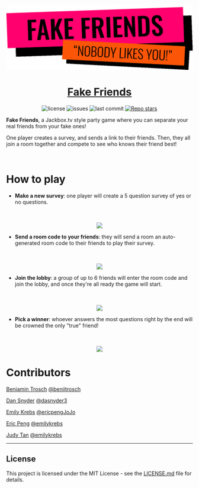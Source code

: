 <p align="center">
    <img width="750" src="./public/assets/logo.svg">
</p>

<h1 align="center">
<a href='https://fakefriends.gg/'>Fake Friends</a>
</h1>

<p align="center">
  <img alt="license" src="https://img.shields.io/github/license/benjitrosch/Fake-Friends?color=red">
  <img alt="issues" src="https://img.shields.io/github/issues-raw/benjitrosch/Fake-Friends?color=yellow">
  <img alt="last commit" src="https://img.shields.io/github/last-commit/benjitrosch/Fake-Friends?color=orange">
  <a href='https://github.com/benjitrosch/Fake-Friends/stargazers'><img alt="Repo stars" src="https://img.shields.io/github/stars/benjitrosch/Fake-Friends?logoColor=%2334495e&style=social"></a>
</p>

**Fake Friends**, a Jackbox.tv style party game where you can separate your real friends from your fake ones!

One player creates a survey, and sends a link to their friends. Then, they all join a room together and compete to see who knows their friend best!

<br>

# **How to play**

- **Make a new survey**: one player will create a 5 question survey of yes or no questions.
<br>
<p align="center"><image width=400 align="center" src="./public/assets/examplequestion.png"></p>

- **Send a room code to your friends**: they will send a room an auto-generated room code to their friends to play their survey.
<br>
<p align="center"><image width=400 align="center" src="./public/assets/roomcode.png"></p>

- **Join the lobby**: a group of up to 6 friends will enter the room code and join the lobby, and once they're all ready the game will start.
<br>
<p align="center"><image width=800 align="center" src="./public/assets/lobby.png"></p>

- **Pick a winner**: whoever answers the most questions right by the end will be crowned the only "true" friend!
<br>
<p align="center"><image width=400 align="center" src="./public/assets/winner.png"></p>

# **Contributors**

[Benjamin Trosch](https://www.linkedin.com/in/benjitrosch/) [@benjitrosch](https://github.com/benjitrosch)

[Dan Snyder](https://www.linkedin.com/in/daniel-snyder-77aa4bbb/) [@dasnyder3](https://github.com/dasnyder3)

[Emily Krebs](https://www.linkedin.com/in/eric-peng-40b37b13b/) [@ericpengJoJo](https://github.com/ericpengJoJo)

[Eric Peng](https://www.linkedin.com/in/emilyrkrebs/) [@emilykrebs](https://github.com/emilykrebs)

[Judy Tan](https://www.linkedin.com/in/judy-tan93/) [@emilykrebs](https://github.com/Judanator)

___

## License

This project is licensed under the MIT License - see the [LICENSE.md](https://github.com/benjitrosch/Fake-Friends/blob/main/LICENSE) file for details.